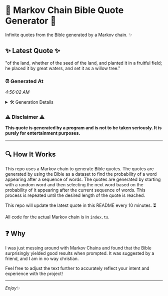 # 📖 Markov Chain Bible Quote Generator 📖

Infinite quotes from the Bible generated by a Markov chain. ✨

## ✨ Latest Quote ✨
"of the land, whether of the seed of the land, and planted it in a fruitful field; he placed it by great waters, and set it as a willow tree."

### ⏰ Generated At
*4:56:02 AM*

<details>
    <summary>🛠️ Generation Details</summary>
    <p>
        <strong>🌱 Seed:</strong> of<br>
        <strong>🔄 Iterations:</strong> 29<br>
        <strong>📜 Context History:</strong><br>[ of ]: the<br>[ of, the ]: land,<br>[ of, the, land, ]: whether<br>[ of, the, land,, whether ]: of<br>[ of, the, land,, whether, of ]: the<br>[ of, the, land,, whether, of, the ]: seed<br>[ the, land,, whether, of, the, seed ]: of<br>[ land,, whether, of, the, seed, of ]: the<br>[ whether, of, the, seed, of, the ]: land,<br>[ of, the, seed, of, the, land, ]: and<br>[ the, seed, of, the, land,, and ]: planted<br>[ seed, of, the, land,, and, planted ]: it<br>[ of, the, land,, and, planted, it ]: in<br>[ the, land,, and, planted, it, in ]: a<br>[ land,, and, planted, it, in, a ]: fruitful<br>[ and, planted, it, in, a, fruitful ]: field;<br>[ planted, it, in, a, fruitful, field; ]: he<br>[ it, in, a, fruitful, field;, he ]: placed<br>[ in, a, fruitful, field;, he, placed ]: it<br>[ a, fruitful, field;, he, placed, it ]: by<br>[ fruitful, field;, he, placed, it, by ]: great<br>[ field;, he, placed, it, by, great ]: waters,<br>[ he, placed, it, by, great, waters, ]: and<br>[ placed, it, by, great, waters,, and ]: set<br>[ it, by, great, waters,, and, set ]: it<br>[ by, great, waters,, and, set, it ]: as<br>[ great, waters,, and, set, it, as ]: a<br>[ waters,, and, set, it, as, a ]: willow<br>[ and, set, it, as, a, willow ]: tree.<br>
    </p>
</details>

### ⚠️ Disclaimer ⚠️
**This quote is generated by a program and is not to be taken seriously. It is purely for entertainment purposes.**

---

## 🔍 How It Works

This repo uses a Markov chain to generate Bible quotes. The quotes are generated by using the Bible as a dataset to find the probability of a word appearing after a sequence of words. The quotes are generated by starting with a random word and then selecting the next word based on the probability of it appearing after the current sequence of words. This process is repeated until the desired length of the quote is reached.

This repo will update the latest quote in this README every 10 minutes. ⏳

All code for the actual Markov chain is in `index.ts`.

## ❓ Why

I was just messing around with Markov Chains and found that the Bible surprisingly yielded good results when prompted. 
It was suggested by a friend, and I am in no way christian.

Feel free to adjust the text further to accurately reflect your intent and experience with the project!

---

*Enjoy*✨
